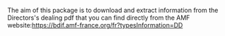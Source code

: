 The aim of this package is to download and extract information from the Directors's dealing pdf that you can find directly from the AMF website:https://bdif.amf-france.org/fr?typesInformation=DD
